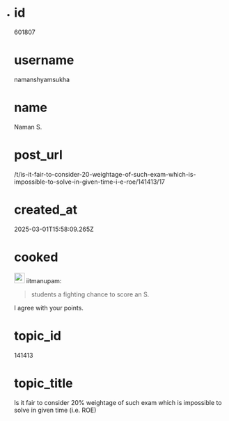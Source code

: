 - # id
  
  601807
  
  # username
  
  namanshyamsukha
  
  # name
  
  Naman S. 
  
  # post_url
  
  /t/is-it-fair-to-consider-20-weightage-of-such-exam-which-is-impossible-to-solve-in-given-time-i-e-roe/141413/17
  
  # created_at
  
  2025-03-01T15:58:09.265Z
  
  # cooked
  
  <aside class="quote group-ds-students" data-username="iitmanupam" data-post="11" data-topic="141413">
  <div class="title">
  <div class="quote-controls"></div>
  <img alt="" width="24" height="24" src="https://dub1.discourse-cdn.com/flex013/user_avatar/discourse.onlinedegree.iitm.ac.in/iitmanupam/48/56694_2.png" class="avatar"> iitmanupam:</div>
  <blockquote>
  <p>students a fighting chance to score an S.</p>
  </blockquote>
  </aside>
  <p>I agree with your points.</p>
  
  # topic_id
  
  141413
  
  # topic_title
  
  Is it fair to consider 20% weightage of such exam which is impossible to solve in given time (i.e. ROE)
